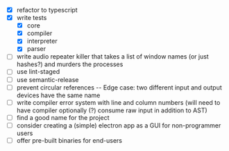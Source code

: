 - [x] refactor to typescript
- [x] write tests
  - [x] core
  - [x] compiler
  - [x] interpreter
  - [x] parser
- [ ] write audio repeater killer that takes a list of window names (or just hashes?) and murders the processes
- [ ] use lint-staged
- [ ] use semantic-release
- [ ] prevent circular references -- Edge case: two different input and output devices have the same name
- [ ] write compiler error system with line and column numbers (will need to have compiler optionally (?) consume raw input in addition to AST)
- [ ] find a good name for the project
- [ ] consider creating a (simple) electron app as a GUI for non-programmer users
- [ ] offer pre-built binaries for end-users
